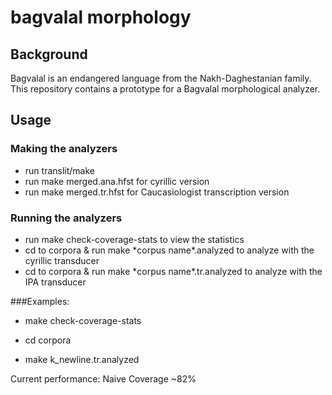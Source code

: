 # bagvalal morphology
## Background
Bagvalal is an endangered language from the Nakh-Daghestanian family.
This repository contains a prototype for a Bagvalal morphological analyzer.
## Usage
### Making the analyzers
* run translit/make
* run make merged.ana.hfst for cyrillic version
* run make merged.tr.hfst for Caucasiologist transcription version
### Running the analyzers
* run make check-coverage-stats to view the statistics
* cd to corpora & run make \*corpus name\*.analyzed to analyze with the cyrillic transducer
* cd to corpora & run make \*corpus name\*.tr.analyzed to analyze with the IPA transducer

###Examples:
* make check-coverage-stats

* cd corpora
* make k_newline.tr.analyzed

Current performance: Naive Coverage ~82%